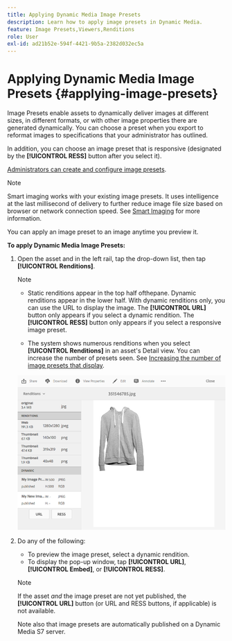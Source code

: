 ```yaml
---
title: Applying Dynamic Media Image Presets
description: Learn how to apply image presets in Dynamic Media.
feature: Image Presets,Viewers,Renditions
role: User
exl-id: ad21b52e-594f-4421-9b5a-2382d032ec5a
---
```

# Applying Dynamic Media Image Presets {#applying-image-presets}

Image Presets enable assets to dynamically deliver images at different sizes, in different formats, or with other image properties there are generated dynamically. You can choose a preset when you export to reformat images to specifications that your administrator has outlined.

In addition, you can choose an image preset that is responsive (designated by the **[!UICONTROL RESS]** button after you select it).

[Administrators can create and configure image presets](managing-image-presets.md).

>[!NOTE]
>
>Smart imaging works with your existing image presets. It uses intelligence at the last millisecond of delivery to further reduce image file size based on browser or network connection speed. See [Smart Imaging](imaging-faq.md) for more information.

You can apply an image preset to an image anytime you preview it.

**To apply Dynamic Media Image Presets:**

1. Open the asset and in the left rail, tap the drop-down list, then tap **[!UICONTROL Renditions]**.

   >[!NOTE]
   >
   >* Static renditions appear in the top half ofthepane. Dynamic renditions appear in the lower half. With dynamic renditions only, you can use the URL to display the image. The **[!UICONTROL URL]** button only appears if you select a dynamic rendition. The **[!UICONTROL RESS]** button only appears if you select a responsive image preset.
   >
   >* The system shows numerous renditions when you select **[!UICONTROL Renditions]** in an asset's Detail view. You can increase the number of presets seen. See [Increasing the number of image presets that display](managing-image-presets.md#increasing-or-decreasing-the-number-of-image-presets-that-display).

   ![chlimage_1-208](assets/chlimage_1-208.png)

1. Do any of the following:

    * To preview the image preset, select a dynamic rendition.
    * To display the pop-up window, tap **[!UICONTROL URL]**, **[!UICONTROL Embed]**, or **[!UICONTROL RESS]**.

   >[!NOTE]
   >
   >If the asset *and* the image preset are not yet published, the **[!UICONTROL URL]** button (or URL and RESS buttons, if applicable) is not available.
   >
   >Note also that image presets are automatically published on a Dynamic Media S7 server.
